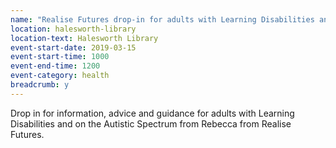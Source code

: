 ```yaml
---
name: "Realise Futures drop-in for adults with Learning Disabilities and on the Autistic Spectrum"
location: halesworth-library
location-text: Halesworth Library
event-start-date: 2019-03-15
event-start-time: 1000
event-end-time: 1200
event-category: health
breadcrumb: y
---
```


Drop in for information, advice and guidance for adults with Learning Disabilities and on the Autistic Spectrum from Rebecca from Realise Futures.
